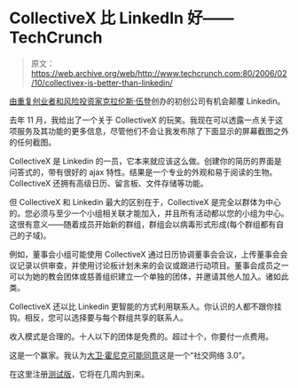 # CollectiveX 比 LinkedIn 好——TechCrunch

> 原文：<https://web.archive.org/web/http://www.techcrunch.com:80/2006/02/10/collectivex-is-better-than-linkedin/>

 [](https://web.archive.org/web/20220703180038/http://www.collectivex.com/) [由重复创业者和风险投资家](https://web.archive.org/web/20220703180038/http://www.collectivex.com/)[克拉伦斯·伍登](https://web.archive.org/web/20220703180038/http://www.vpfund.com/archives/our_team/index.html)创办的初创公司有机会颠覆 Linkedin。

去年 11 月，我给出了一个关于 CollectiveX 的玩笑。我现在可以透露一点关于这项服务及其功能的更多信息，尽管他们不会让我发布除了下面显示的屏幕截图之外的任何截图。

CollectiveX 是 Linkedin 的一员，它本来就应该这么做。创建你的简历的界面是问答式的，带有很好的 ajax 特性。结果是一个专业的外观和易于阅读的生物。CollectiveX 还拥有高级日历、留言板、文件存储等功能。

但 CollectiveX 和 Linkedin 最大的区别在于，CollectiveX 是完全以群体为中心的。您必须与至少一个小组相关联才能加入，并且所有活动都以您的小组为中心。这很有意义——随着成员开始新的群组，群组会以病毒形式形成(每个群组都有自己的子域)。

例如，董事会小组可能使用 CollectiveX 通过日历协调董事会会议，上传董事会会议记录以供审查，并使用讨论板计划未来的会议或跟进行动项目。董事会成员之一可以为她的教会团体或慈善组织建立一个单独的团体，并邀请其他人加入。诸如此类。

CollectiveX 还以比 Linkedin 更智能的方式利用联系人。你认识的人都不跟你挂钩。相反，您可以选择要与每个群组共享的联系人。

收入模式是合理的。十人以下的团体是免费的。超过十个，你要付一点费用。

这是一个赢家。我认为[大卫·霍尼克可能同意](https://web.archive.org/web/20220703180038/http://p6.hostingprod.com/@ventureblog.com/articles/indiv/2005/001226.html)这是一个“社交网络 3.0”。

在这里注册[测试版](https://web.archive.org/web/20220703180038/http://www.collectivex.com/)，它将在几周内到来。